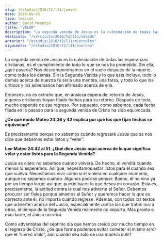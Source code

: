 ```yaml
---
slug: /estudia/2016/t2/l11/jueves
date: 2016-06-09
tipo: leccion
author: David Mendoza
title: "VELAR"
description: "La segunda venida de Jesús es la culminación de todas las esperanzas  cristianas, es el cumplimiento de todo lo que se nos ha prometido. Sin ella,  ¿qué pasaría? Nos descompondríamos en el suelo después de la muerte, como  todos los demás."
versiculo: "/versiculo/2016/t2/l11/sabado"
anterior: "/estudia/2016/t2/l11/miercoles"
siguiente: "/estudia/2016/t2/l11/viernes"
---
```


La segunda venida de Jesús es la culminación de todas las esperanzas cristianas, es el cumplimiento de todo lo que se nos ha prometido. Sin ella, ¿qué pasaría? Nos descompondríamos en el suelo después de la muerte, como todos los demás. Sin la Segunda Venida y lo que esta incluye, todo lo demás acerca de nuestra fe sería una mentira, una farsa, y todo lo que los críticos y los adversarios han afirmado acerca de ella.

Entonces, no es extraño que, en ansiosa espera del retorno de Jesús, algunos cristianos hayan fijado fechas para su retorno. Después de todo, mucho depende de ese regreso. Por supuesto, como sabemos, cada fecha fijada en lo pasado para la segunda venida de Cristo ha sido equivocada.

**¿De qué modo Mateo 24:36 y 42 explica por qué los que fijan fechas se equivocan?**

Es precisamente porque no sabemos cuándo regresará Jesús que se nos dice que debemos estar listos y “velar”.

**Lee Mateo 24:42 al 51. ¿Qué dice Jesús aquí acerca de lo que significa velar y estar listos para la Segunda Venida?**

Jesús es claro: no sabemos cuándo volverá. De hecho, él vendrá cuando menos lo esperemos. Así que, necesitamos estar listos para él cuando sea que vuelva. Necesitamos vivir como si él viniera en cualquier momento, aunque no sepamos cuándo. Algunos podrían pensar: Bueno, él no vino ya por un tiempo largo; así que, puedo hacer lo que desea mi corazón. Esta es, precisamente, la actitud contra la cual nos advierte el Señor. Debemos procurar ser fieles porque amamos al Señor y queremos hacer lo que es correcto ante él, no importa cuándo regrese. Además, con todos los textos que advierten acerca del Juicio, especialmente contra los que tratan mal a otros, el tiempo de la Segunda Venida realmente no importa. Más pronto o más tarde, el Juicio ocurrirá.

Como adventistas del séptimo día que hemos creído por mucho tiempo en el regreso de Cristo, ¿de qué forma podemos evitar cometer el mismo error que el “siervo malo”, aun cuando sea solo de una manera sutil?
